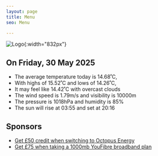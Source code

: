```yaml
---
layout: page
title: Menu
seo: Menu

---
```


![Logo](/images/logo.jpg){:width="832px"}

<!-- weather_marker starts -->
## On Friday, 30 May 2025

- The average temperature today is 14.68˚C,
- With highs of 15.52˚C and lows of 14.26˚C,
- It may feel like 14.42˚C with overcast clouds
- The wind speed is 1.79m/s and visibility is 10000m
- The pressure is 1018hPa and humidity is 85%
- The sun will rise at 03:55 and set at 20:16

<!-- weather_marker ends -->

## Sponsors

- [Get £50 credit when switching to Octopus Energy](https://bit.ly/3oD1nnS)
- [Get £75 when taking a 1000mb YouFibre broadband plan](https://aklam.io/91zWhU?)
